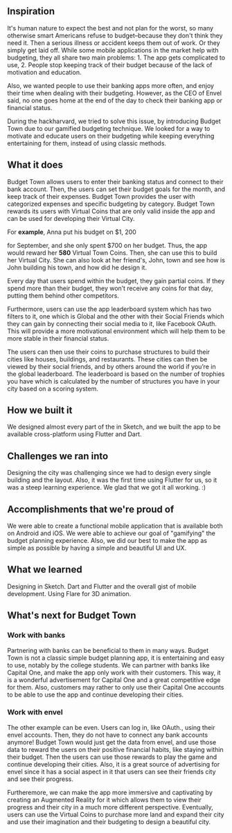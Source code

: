 ## Inspiration

It's human nature to expect the best and not plan for the worst, so many otherwise smart Americans refuse to budget–because they don't think they need it. Then a serious illness or accident keeps them out of work. Or they simply get laid off. While some mobile applications in the market help with budgeting, they all share two main problems: 1. The app gets complicated to use, 2. People stop keeping track of their budget because of the lack of motivation and education.

Also, we wanted people to use their banking apps more often, and enjoy their time when dealing with their budgeting. However, as the CEO of Envel said, no one goes home at the end of the day to check their banking app or financial status.

During the hackharvard, we tried to solve this issue, by introducing Budget Town due to our gamified budgeting technique. We looked for a way to motivate and educate users on their budgeting while keeping everything entertaining for them, instead of using classic methods.

## What it does

Budget Town allows users to enter their banking status and connect to their bank account. Then, the users can set their budget goals for the month, and keep track of their expenses. Budget Town provides the user with categorized expenses and specific budgeting by category. Budget Town rewards its users with Virtual Coins that are only valid inside the app and can be used for developing their Virtual City.

For **example**, Anna put his budget on \$1, 200

for September, and she only spent \$700 on her budget. Thus, the app would reward her **580** Virtual Town Coins. Then, she can use this to build her Virtual City. She can also look at her friend's, John, town and see how is John building his town, and how did he design it.

Every day that users spend within the budget, they gain partial coins. If they spend more than their budget, they won’t receive any coins for that day, putting them behind other competitors.

Furthermore, users can use the app leaderboard system which has two filters to it, one which is Global and the other with their Social Friends which they can gain by connecting their social media to it, like Facebook OAuth. This will provide a more motivational environment which will help them to be more stable in their financial status.

The users can then use their coins to purchase structures to build their cities like houses, buildings, and restaurants. These cities can then be viewed by their social friends, and by others around the world if you’re in the global leaderboard. The leaderboard is based on the number of trophies you have which is calculated by the number of structures you have in your city based on a scoring system.

## How we built it

We designed almost every part of the in Sketch, and we built the app to be available cross-platform using Flutter and Dart.

## Challenges we ran into

Designing the city was challenging since we had to design every single building and the layout. Also, it was the first time using Flutter for us, so it was a steep learning experience. We glad that we got it all working. :)

## Accomplishments that we're proud of

We were able to create a functional mobile application that is available both on Android and iOS. We were able to achieve our goal of "gamifying" the budget planning experience. Also, we did our best to make the app as simple as possible by having a simple and beautiful UI and UX.

## What we learned

Designing in Sketch. Dart and Flutter and the overall gist of mobile development. Using Flare for 3D animation.

## What's next for Budget Town

### Work with banks

Partnering with banks can be beneficial to them in many ways. Budget Town is not a classic simple budget planning app, it is entertaining and easy to use, notably by the college students. We can partner with banks like Capital One, and make the app only work with their customers. This way, it is a wonderful advertisement for Capital One and a great competitive edge for them. Also, customers may rather to only use their Capital One accounts to be able to use the app and continue developing their cities.

### Work with envel

The other example can be even. Users can log in, like OAuth., using their envel accounts. Then, they do not have to connect any bank accounts anymore! Budget Town would just get the data from envel, and use those data to reward the users on their positive financial habits, like staying within their budget. Then the users can use those rewards to play the game and continue developing their cities. Also, it is a great source of advertising for envel since it has a social aspect in it that users can see their friends city and see their progress.

Furtheremore, we can make the app more immersive and captivating by creating an Augmented Reality for it which allows them to view their progress and their city in a much more different perspective. Eventually, users can use the Virtual Coins to purchase more land and expand their city and use their imagination and their budgeting to design a beautiful city.
